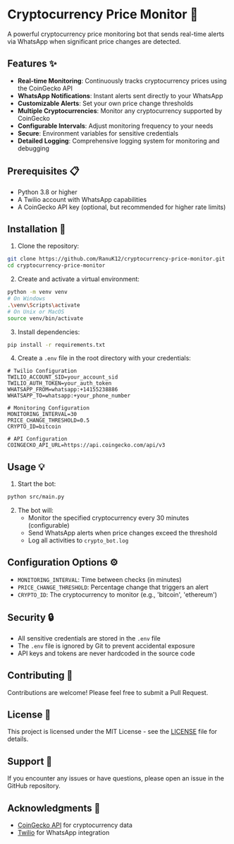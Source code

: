 # Cryptocurrency Price Monitor 🤖

A powerful cryptocurrency price monitoring bot that sends real-time alerts via WhatsApp when significant price changes are detected.

## Features ✨

- **Real-time Monitoring**: Continuously tracks cryptocurrency prices using the CoinGecko API
- **WhatsApp Notifications**: Instant alerts sent directly to your WhatsApp
- **Customizable Alerts**: Set your own price change thresholds
- **Multiple Cryptocurrencies**: Monitor any cryptocurrency supported by CoinGecko
- **Configurable Intervals**: Adjust monitoring frequency to your needs
- **Secure**: Environment variables for sensitive credentials
- **Detailed Logging**: Comprehensive logging system for monitoring and debugging

## Prerequisites 📋

- Python 3.8 or higher
- A Twilio account with WhatsApp capabilities
- A CoinGecko API key (optional, but recommended for higher rate limits)

## Installation 🚀

1. Clone the repository:
```bash
git clone https://github.com/RanuK12/cryptocurrency-price-monitor.git
cd cryptocurrency-price-monitor
```

2. Create and activate a virtual environment:
```bash
python -m venv venv
# On Windows
.\venv\Scripts\activate
# On Unix or MacOS
source venv/bin/activate
```

3. Install dependencies:
```bash
pip install -r requirements.txt
```

4. Create a `.env` file in the root directory with your credentials:
```env
# Twilio Configuration
TWILIO_ACCOUNT_SID=your_account_sid
TWILIO_AUTH_TOKEN=your_auth_token
WHATSAPP_FROM=whatsapp:+14155238886
WHATSAPP_TO=whatsapp:+your_phone_number

# Monitoring Configuration
MONITORING_INTERVAL=30
PRICE_CHANGE_THRESHOLD=0.5
CRYPTO_ID=bitcoin

# API Configuration
COINGECKO_API_URL=https://api.coingecko.com/api/v3
```

## Usage 💡

1. Start the bot:
```bash
python src/main.py
```

2. The bot will:
   - Monitor the specified cryptocurrency every 30 minutes (configurable)
   - Send WhatsApp alerts when price changes exceed the threshold
   - Log all activities to `crypto_bot.log`

## Configuration Options ⚙️

- `MONITORING_INTERVAL`: Time between checks (in minutes)
- `PRICE_CHANGE_THRESHOLD`: Percentage change that triggers an alert
- `CRYPTO_ID`: The cryptocurrency to monitor (e.g., 'bitcoin', 'ethereum')

## Security 🔒

- All sensitive credentials are stored in the `.env` file
- The `.env` file is ignored by Git to prevent accidental exposure
- API keys and tokens are never hardcoded in the source code

## Contributing 🤝

Contributions are welcome! Please feel free to submit a Pull Request.

## License 📄

This project is licensed under the MIT License - see the [LICENSE](LICENSE) file for details.

## Support 💬

If you encounter any issues or have questions, please open an issue in the GitHub repository.

## Acknowledgments 🙏

- [CoinGecko API](https://www.coingecko.com/en/api) for cryptocurrency data
- [Twilio](https://www.twilio.com/) for WhatsApp integration